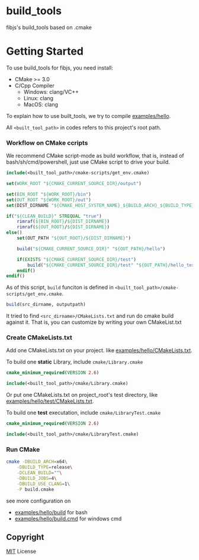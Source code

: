 # build_tools

fibjs's build_tools based on .cmake

# Getting Started

To use build_tools for fibjs, you need install:

- CMake >= 3.0
- C/Cpp Compiler
    - Windows: clang/VC++
    - Linux: clang
    - MacOS: clang

To explain how to use built_tools, we try to compile [examples/hello](./examples/hello/build.cmake).

All `<built_tool_path>` in codes refers to this project's root path.

### Workflow on CMake ccripts

We recommend CMake script-mode as build workflow, that is, instead of bash/sh/cmd/powershell, just use CMake script to 
drive your build.

```CMake
include(<built_tool_path>/cmake-scripts/get_env.cmake)

set(WORK_ROOT "${CMAKE_CURRENT_SOURCE_DIR}/output")

set(BIN_ROOT "${WORK_ROOT}/bin")
set(OUT_ROOT "${WORK_ROOT}/out")
set(DIST_DIRNAME "${CMAKE_HOST_SYSTEM_NAME}_${BUILD_ARCH}_${BUILD_TYPE}")

if("${CLEAN_BUILD}" STREQUAL "true")
    rimraf(${BIN_ROOT}/${DIST_DIRNAME})
    rimraf(${OUT_ROOT}/${DIST_DIRNAME})
else()
    set(OUT_PATH "${OUT_ROOT}/${DIST_DIRNAME}")

    build("${CMAKE_CURRENT_SOURCE_DIR}" "${OUT_PATH}/hello")

    if(EXISTS "${CMAKE_CURRENT_SOURCE_DIR}/test")
        build("${CMAKE_CURRENT_SOURCE_DIR}/test" "${OUT_PATH}/hello_test")
    endif()
endif()
```

As of this script, `build` funciton is defined in  `<built_tool_path>/cmake-scripts/get_env.cmake`.

```CMake
build(src_dirname, outputpath)
```

It tried to find `<src_dirname>/CMakeLists.txt` and run do cmake build against it. That is, you can customize by writing your own CMakeList.txt

### Create CMakeLists.txt

Add one CMakeLists.txt on your project. like [examples/hello/CMakeLists.txt](./examples/hello/CMakeLists.txt).

To build one **static** Library, include `cmake/Library.cmake`

```CMake
cmake_minimum_required(VERSION 2.6)

include(<built_tool_path>/cmake/Library.cmake)
```

Or put one CMakeLists.txt on project_root's test directory, like [examples/hello/test/CMakeLists.txt](./examples/hello/test/CMakeLists.txt).

To build one **test** executation, include `cmake/LibraryTest.cmake`

```CMake
cmake_minimum_required(VERSION 2.6)

include(<built_tool_path>/cmake/LibraryTest.cmake)
```

### Run CMake

```bash
cmake -DBUILD_ARCH=x64\
    -DBUILD_TYPE=release\
    -DCLEAN_BUILD=""\
    -DBUILD_JOBS=4\
    -DBUILD_USE_CLANG=1\
    -P build.cmake
```

see more configuration on 

- [examples/hello/build](./examples/hello/build) for bash
- [examples/hello/build.cmd](./examples/hello/build.cmd) for windows cmd

## Copyright

[MIT](./LICENSE) License